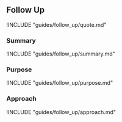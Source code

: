 ## Follow Up 

!INCLUDE "guides/follow_up/quote.md"

### Summary

!INCLUDE "guides/follow_up/summary.md"

### Purpose

!INCLUDE "guides/follow_up/purpose.md"

### Approach

!INCLUDE "guides/follow_up/approach.md"

